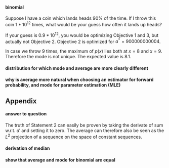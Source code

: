 
#### binomial 
Suppose I have a coin which lands heads 90% of the time. If I throw this coin $1 * 10^{12}$ times, what would be your guess how often it lands up heads?

If your guess is $0.9 * 10^{12}$, you would be optimizing Objective 1 and 3, but actually not Objective 2. Objective 2 is optimized for $a^* = 900000000004$. 

In case we throw $9$ times, the maximum of $p(x)$ lies both at $x = 8$ and $x = 9$.
Therefore the mode is not unique. The expected value is $8.1$. 

#### distribution for which mode and average are more clearly different

#### why is average more natural when choosing an estimator for forward probability, and mode for parameter estimation (MLE)


## Appendix

#### answer to question 
The truth of Statement 2 can easily be proven by taking the derivate of sum w.r.t. $a'$ and setting it to zero. The average can therefore also be seen as the 
$L^2$ 
projection of a sequence on the space of constant sequences. 

#### derivation of median

#### show that average and mode for binomial are equal